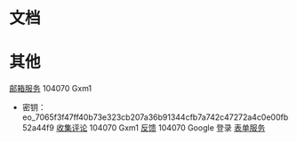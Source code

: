 # 文档



# 其他

[邮箱服务](https://emailoctopus.com/) 104070 Gxm1
- 密钥：eo_7065f3f47ff40b73e323cb207a36b91344cfb7a742c47272a4c0e00fb52a44f9
[收集评论](https://shosay.com/signup) 104070 Gxm1
[反馈](https://canny.io/) 104070 Google 登录
[表单服务](https://formspark.io/)